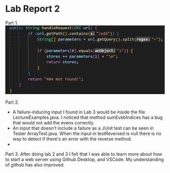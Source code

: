# Lab Report 2

Part 1.
![Image](handleRequest.png)


Part 2.
- A failure-inducing input I found in Lab 3 would be inside the file LectureExamples.java. I noticed that method sumEvebIndices has a
bug that would not add the evens correctly.
- An input that doesn't include a failure as a JUnit test can be seen in Tester ArrayTest.java. When the input in testReversed is null there is no way to detect if there's an error with the reverse method.
-
Part 3. After doing lab 2 and 3 I felt that I was able to learn more about how to start a web server using Github Desktop, and VSCode. My understanding of github has also improved.
